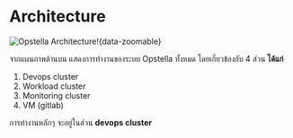 # Architecture

![Opstella Architecture!](/images/intro/architecture/opstella-architect.png){data-zoomable}

จากแผนภาพด้านบน แสดงการทำงานของระบบ Opstella ทั้งหมด โดยเกี่ยวข้องกับ 4 ส่วน <strong>ได้แก่</strong>

<ol>
    <li>Devops cluster</li>
    <li>Workload cluster</li>
    <li>Monitoring cluster</li>
    <li>VM (gitlab)</li>
</ol>

การทำงานหลักๆ จะอยู่ในส่วน <strong>devops cluster</strong>
